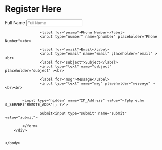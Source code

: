 <?php 
error_reporting(1);
$conn = new mysqli("localhost","root","","techsolv");
   if(isset($_POST['submit'])){
    $fname = $_POST['fname'];
    $pnumber = $_POST['pnumber'];
    $email = $_POST['email'];
    $subject = $_POST['subject'];
    $msg = $_POST['msg'];
     $IP_Address = $_SERVER['REMOTE_ADDR'];
     
         
        $sql = "insert into contact_form(full_name,phone_number,email,subject,message,IP_Address) values ('$fname','$pnumber','$email','$subject','$msg','$IP_Address')";
        $data=mysqli_query($conn,$sql);
        echo "registeration successful";
   }elseif ($fname='' || $pnumber='' || $email='' || $subject='' || $msg='') {
       echo "Please insert data first";
   }    
            

?>
<!DOCTYPE html>
<html>
    <head>
        <title></title>
    </head>
    <body>
        <div>
            <h1>Register Here</h1>
            <form action="" method="post">
                <label for="fname">Full Name</label>
                    <input type="text" name="fname" placeholder="Full Name" ><br>
                    
                    <label for="pname">Phone Number</label>
                    <input type="number" name="pnumber" placeholder="Phone Number"><br>
                    
                    <label for="email">Email</label>
                    <input type="email" name="email" placeholder="email" ><br>
                    <label for="subject">Subject</label>
                    <input type="text" name="subject" placeholder="subject" ><br>

                    <label for="msg">Message</label>
                    <input type="text" name="msg" placeholder="message" ><br><br>
                   
                  
			<input type="hidden" name="IP_Address" value="<?php echo $_SERVER['REMOTE_ADDR']; ?>">
          
                    Submit<input type="submit" name="submit" value="submit">

            </form>
        </div>

       
    </body>
</html>


